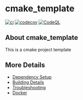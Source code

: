 # cmake_template

[![ci](https://github.com/magnus-rex1/cmake_template/actions/workflows/ci.yml/badge.svg)](https://github.com/magnus-rex1/cmake_template/actions/workflows/ci.yml)
[![codecov](https://codecov.io/gh/magnus-rex1/cmake_template/branch/main/graph/badge.svg)](https://codecov.io/gh/magnus-rex1/cmake_template)
[![CodeQL](https://github.com/magnus-rex1/cmake_template/actions/workflows/codeql-analysis.yml/badge.svg)](https://github.com/magnus-rex1/cmake_template/actions/workflows/codeql-analysis.yml)

## About cmake_template
This is a cmake project template


## More Details

 * [Dependency Setup](README_dependencies.md)
 * [Building Details](README_building.md)
 * [Troubleshooting](README_troubleshooting.md)
 * [Docker](README_docker.md)
